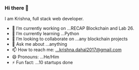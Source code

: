### Hi there 👋
I am Krishna, full stack web developer. 

- 🔭 I’m currently working on ...RECAP Blockchain and Lab 26.
- 🌱 I’m currently learning ...Python
- 👯 I’m looking to collaborate on ...any blockchain projects
- 💬 Ask me about ...anything
- 📫 How to reach me: ...krishna.dahal2017@gmail.com
- 😄 Pronouns: ...He/Him
- ⚡ Fun fact: ...10 startups done
